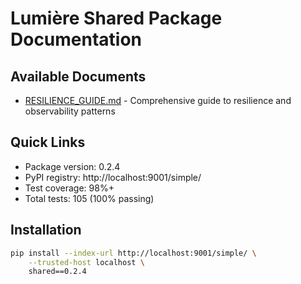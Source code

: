 # Lumière Shared Package Documentation

## Available Documents

- [RESILIENCE_GUIDE.md](RESILIENCE_GUIDE.md) - Comprehensive guide to resilience and observability patterns

## Quick Links

- Package version: 0.2.4
- PyPI registry: http://localhost:9001/simple/
- Test coverage: 98%+
- Total tests: 105 (100% passing)

## Installation
```bash
pip install --index-url http://localhost:9001/simple/ \
    --trusted-host localhost \
    shared==0.2.4
```
